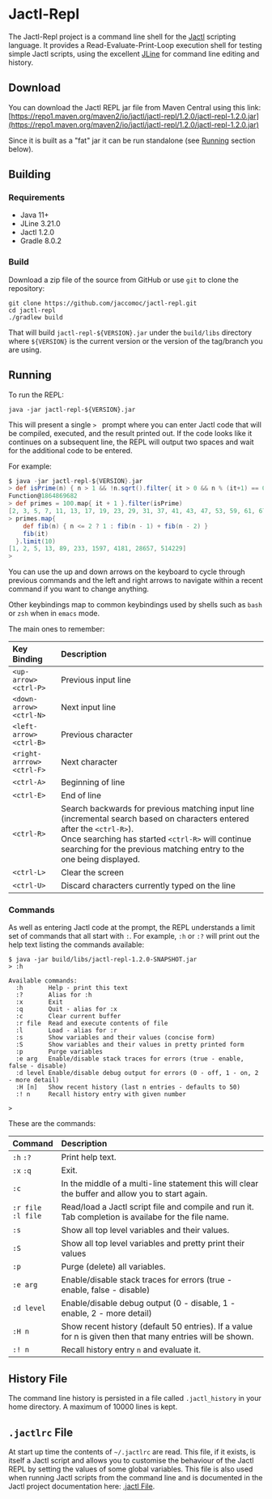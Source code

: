 # Jactl-Repl

The Jactl-Repl project is a command line shell for the [Jactl](https://jactl.io) scripting
language.
It provides a Read-Evaluate-Print-Loop execution shell for testing simple Jactl scripts, using the excellent
[JLine](https://github.com/jline/jline3) for command line editing and history.

## Download

You can download the Jactl REPL jar file from Maven Central using this link:
[https://repo1.maven.org/maven2/io/jactl/jactl-repl/1.2.0/jactl-repl-1.2.0.jar](https://repo1.maven.org/maven2/io/jactl/jactl-repl/1.2.0/jactl-repl-1.2.0.jar)

Since it is built as a "fat" jar it can be run standalone (see [Running](#Running) section below).

## Building

### Requirements

* Java 11+
* JLine 3.21.0
* Jactl 1.2.0
* Gradle 8.0.2

### Build

Download a zip file of the source from GitHub or use `git` to clone the repository: 

```shell
git clone https://github.com/jaccomoc/jactl-repl.git
cd jactl-repl
./gradlew build
```

That will build `jactl-repl-${VERSION}.jar` under the `build/libs` directory where `${VERSION}` is the current version
or the version of the tag/branch you are using.

## Running

To run the REPL:
```shell
java -jar jactl-repl-${VERSION}.jar
```

This will present a single `> ` prompt where you can enter Jactl code that will be compiled, executed, and the
result printed out.
If the code looks like it continues on a subsequent line, the REPL will output two spaces and wait for the additional
code to be entered.

For example:
```groovy
$ java -jar jactl-repl-${VERSION}.jar
> def isPrime(n) { n > 1 && !n.sqrt().filter{ it > 0 && n % (it+1) == 0 } }
Function@1864869682
> def primes = 100.map{ it + 1 }.filter(isPrime)
[2, 3, 5, 7, 11, 13, 17, 19, 23, 29, 31, 37, 41, 43, 47, 53, 59, 61, 67, 71, 73, 79, 83, 89, 97]
> primes.map{
    def fib(n) { n <= 2 ? 1 : fib(n - 1) + fib(n - 2) }
    fib(it)
  }.limit(10)
[1, 2, 5, 13, 89, 233, 1597, 4181, 28657, 514229]
>
```

You can use the up and down arrows on the keyboard to cycle through previous commands and the left and right arrows
to navigate within a recent command if you want to change anything.

Other keybindings map to common keybindings used by shells such as `bash` or `zsh` when in `emacs` mode.

The main ones to remember:

| Key Binding                      | Description                                                                                                                                                                                                                                            |
|:---------------------------------|:-------------------------------------------------------------------------------------------------------------------------------------------------------------------------------------------------------------------------------------------------------|
| `<up-arrow>`<br/>`<ctrl-P>`      | Previous input line                                                                                                                                                                                                                                    |
| `<down-arrow>`<br/>`<ctrl-N>`    | Next input line
| `<left-arrow>`<br/>`<ctrl-B>`    | Previous character
| `<right-arrrow>`<br/>`<ctrl-F>`  | Next character
| `<ctrl-A>`                       | Beginning of line                                                                                                                                                                                                                                      |
 | `<ctrl-E>`                       | End of line                                                                                                                                                                                                                                            |
| `<ctrl-R>`                       | Search backwards for previous matching input line (incremental search based on characters entered after the `<ctrl-R>`).<br/>Once searching has started `<ctrl-R>` will continue searching for the previous matching entry to the one being displayed. |
 | `<ctrl-L>`                       | Clear the screen                                                                                                                                                                                                                                       | 
 | `<ctrl-U>`                       | Discard characters currently typed on the line                                                                                                                                                                                                         |

### Commands

As well as entering Jactl code at the prompt, the REPL understands a limit set of commands that all start with `:`.
For example, `:h` or `:?` will print out the help text listing the commands available:
```
$ java -jar build/libs/jactl-repl-1.2.0-SNAPSHOT.jar
> :h

Available commands:
  :h       Help - print this text
  :?       Alias for :h
  :x       Exit
  :q       Quit - alias for :x
  :c       Clear current buffer
  :r file  Read and execute contents of file
  :l       Load - alias for :r
  :s       Show variables and their values (concise form)
  :S       Show variables and their values in pretty printed form
  :p       Purge variables
  :e arg   Enable/disable stack traces for errors (true - enable, false - disable)
  :d level Enable/disable debug output for errors (0 - off, 1 - on, 2 - more detail)
  :H [n]   Show recent history (last n entries - defaults to 50)
  :! n     Recall history entry with given number

>
```

These are the commands:

| Command                  | Description                                                                                               |
|:-------------------------|:----------------------------------------------------------------------------------------------------------|
| `:h` `:?`                | Print help text.                                                                                          |
| `:x` `:q`                | Exit.                                                                                                     |
| `:c`                     | In the middle of a multi-line statement this will clear the buffer and allow you to start again.          |
| `:r file`<br/> `:l file` | Read/load a Jactl script file and compile and run it. Tab completion is availabe for the file name.       |
| `:s`                     | Show all top level variables and their values.                                                            |
 | `:S`                     | Show all top level variables and pretty print their values                                                |
 | `:p`                     | Purge (delete) all variables.                                                                             |
| `:e arg`                 | Enable/disable stack traces for errors (true - enable, false - disable)                                   |
| `:d level`               | Enable/disable debug output (0 - disable, 1 - enable, 2 - more detail)                                    |
 | `:H n`                   | Show recent history (default 50 entries). If a value for n is given then that many entries will be shown. |
 | `:! n`                   | Recall history entry `n` and evaluate it.                                                                 |

## History File

The command line history is persisted in a file called `.jactl_history` in your home directory.
A maximum of 10000 lines is kept.

## `.jactlrc` File

At start up time the contents of `~/.jactlrc` are read.
This file, if it exists, is itself a Jactl script and allows you to customise the behaviour of the Jactl REPL
by setting the values of some global variables.
This file is also used when running Jactl scripts from the command line and is documented in the Jactl project
documentation here: [.jactl File](https://jactl.io/command-line-scripts#jactlrc-file).
